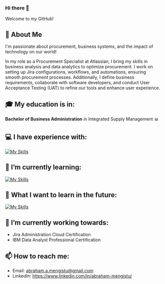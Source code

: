### Hi there 👋

Welcome to my GitHub!

<!--
**amengistuu/amengistuu** is a ✨ _special_ ✨ repository because its `README.md` (this file) appears on your GitHub profile.

Here are some ideas to get you started:

- 🔭 I’m currently working on ...
- 🌱 I’m currently learning ...
- 👯 I’m looking to collaborate on ...
- 🤔 I’m looking for help with ...
- 💬 Ask me about ...
- 📫 How to reach me: ...
- 😄 Pronouns: ...
- ⚡ Fun fact: ...
-->
## :man: About Me
I'm passionate about procurement, business systems, and the impact of technology on our world!

In my role as a Procurement Specialist at Atlassian, I bring my skills in business analysis and data analytics to optimize procurement. I work on setting up Jira configurations, workflows, and automations, ensuring smooth procurement processes. Additionally, I define business requirements, collaborate with software developers, and conduct User Acceptance Testing (UAT) to refine our tools and enhance user experience.

## :mortar_board: My education is in:
**Bachelor of Business Administration** in Integrated Supply Management :bar_chart:

## :computer: I have experience with:
[![My Skills](https://skills.thijs.gg/icons?i=mysql,linux,html,css,javascript&theme=light)](https://skills.thijs.gg)

## 🌱 I’m currently learning:
[![My Skills](https://skills.thijs.gg/icons?i=python&theme=light)](https://skills.thijs.gg)

## 🌱 What I want to learn in the future:
[![My Skills](https://skills.thijs.gg/icons?i=react,django,aws&theme=light)](https://skills.thijs.gg)

## 🔭 I’m currently working towards:
- Jira Administration Cloud Certification
- IBM Data Analyst Professional Certification
  
## 📫 How to reach me: 
- Email: abraham.a.mengistu@gmail.com
- LinkedIn: https://www.linkedin.com/in/abraham-mengistu/
